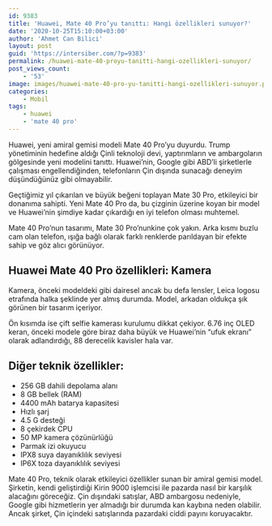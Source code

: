 ```yaml
---
id: 9383
title: 'Huawei, Mate 40 Pro’yu tanıttı: Hangi özellikleri sunuyor?'
date: '2020-10-25T15:10:00+03:00'
author: 'Ahmet Can Bilici'
layout: post
guid: 'https://intersiber.com/?p=9383'
permalink: /huawei-mate-40-proyu-tanitti-hangi-ozellikleri-sunuyor/
post_views_count:
    - '53'
image: images/huawei-mate-40-pro-yu-tanitti-hangi-ozellikleri-sunuyor.png
categories:
    - Mobil
tags:
    - huawei
    - 'mate 40 pro'
---
```


Huawei, yeni amiral gemisi modeli Mate 40 Pro’yu duyurdu. Trump yönetiminin hedefine aldığı Çinli teknoloji devi, yaptırımların ve ambargoların gölgesinde yeni modelini tanıttı. Huawei’nin, Google gibi ABD’li şirketlerle çalışması engellendiğinden, telefonların Çin dışında sunacağı deneyim düşündüğünüz gibi olmayabilir.

Geçtiğimiz yıl çıkarılan ve büyük beğeni toplayan Mate 30 Pro, etkileyici bir donanıma sahipti. Yeni Mate 40 Pro da, bu çizginin üzerine koyan bir model ve Huawei’nin şimdiye kadar çıkardığı en iyi telefon olması muhtemel.

Mate 40 Pro’nun tasarımı, Mate 30 Pro’nunkine çok yakın. Arka kısmı buzlu cam olan telefon, ışığa bağlı olarak farklı renklerde parıldayan bir efekte sahip ve göz alıcı görünüyor.

## Huawei Mate 40 Pro özellikleri: Kamera

Kamera, önceki modeldeki gibi dairesel ancak bu defa lensler, Leica logosu etrafında halka şeklinde yer almış durumda. Model, arkadan oldukça şık görünen bir tasarım içeriyor.

Ön kısımda ise çift selfie kamerası kurulumu dikkat çekiyor. 6.76 inç OLED keran, önceki modele göre biraz daha büyük ve Huawei’nin “ufuk ekranı” olarak adlandırdığı, 88 derecelik kavisler hala var.

## Diğer teknik özellikler:

- 256 GB dahili depolama alanı
- 8 GB bellek (RAM)
- 4400 mAh batarya kapasitesi
- Hızlı şarj
- 4.5 G desteği
- 8 çekirdek CPU
- 50 MP kamera çözünürlüğü
- Parmak izi okuyucu
- IPX8 suya dayanıklılık seviyesi
- IP6X toza dayanıklılık seviyesi

Mate 40 Pro, teknik olarak etkileyici özellikler sunan bir amiral gemisi model. Şirketin, kendi geliştirdiği Kirin 9000 işlemcisi ile pazarda nasıl bir karşılık alacağını göreceğiz. Çin dışındaki satışlar, ABD ambargosu nedeniyle, Google gibi hizmetlerin yer almadığı bir durumda kan kaybına neden olabilir. Ancak şirket, Çin içindeki satışlarında pazardaki ciddi payını koruyacaktır.